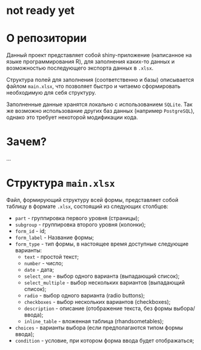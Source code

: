 # not ready yet

# О репозитории

Данный проект представляет собой shiny-приложение (написанное на языке программирования R), для заполнения каких-то данных и возможностью последующего экспорта данных в `.xlsx`.

Структура полей для заполнения (соответственно и базы) описывается файлом `main.xlsx`, что позволяет быстро и читаемо сформировать необходимую для себя структуру.

Заполненные данные хранятся локально с использованием `SQLite`. Так же возможно использование других баз данных (например `PostgreSQL`), однако это требует некоторой модификации кода.

# Зачем?

...


# Cтруктура `main.xlsx`

Файл, формирующий структуру всей формы, представляет собой таблицу в формате `.xlsx`, состоящий из следующих столбцов:

- `part` - группировка первого уровня (страницы);
- `subgroup` - группировка второго уровня (колонки);
- `form_id` - id;
- `form_label` - Название формы;
- `form_type` - тип формы, в настоящее время доступные следующие варианты:
  - `text` - простой текст;
  - `number` - число;
  - `date` - дата;
  - `select_one` - выбор одного варианта (выпадающий список);
  - `select_multiple` - выбор нескольких вариантов (выпадающий список);
  - `radio` - выбор одного варианта (radio buttons);
  - `checkboxes` - выбор нескольких вариантов (checkboxes); 
  - `description` - описание (отображение текста, без формы выбора/ввода);
  - `inline_table` - вложенная таблица (rhandsometables);
- `choices` - варианты выбора (если предполагаются типом формы ввода);
- `condition` - условие, при котором форма ввода будет отображаться;